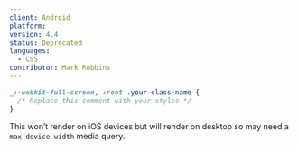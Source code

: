 ```yaml
---
client: Android
platform:
version: 4.4
status: Deprecated
languages:
  - CSS
contributor: Mark Robbins
---
```


```css
_:-webkit-full-screen, :root .your-class-name {
  /* Replace this comment with your styles */
}
```

This won’t render on iOS devices but will render on desktop so may need a `max-device-width` media query.
